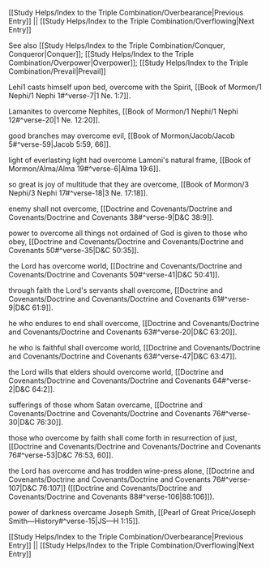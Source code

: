 [[Study Helps/Index to the Triple Combination/Overbearance|Previous Entry]]  ||  [[Study Helps/Index to the Triple Combination/Overflowing|Next Entry]]

 See also [[Study Helps/Index to the Triple Combination/Conquer, Conqueror|Conquer]]; [[Study Helps/Index to the Triple Combination/Overpower|Overpower]]; [[Study Helps/Index to the Triple Combination/Prevail|Prevail]]

 Lehi1 casts himself upon bed, overcome with the Spirit, [[Book of Mormon/1 Nephi/1 Nephi 1#^verse-7|1 Ne. 1:7]].

 Lamanites to overcome Nephites, [[Book of Mormon/1 Nephi/1 Nephi 12#^verse-20|1 Ne. 12:20]].

 good branches may overcome evil, [[Book of Mormon/Jacob/Jacob 5#^verse-59|Jacob 5:59, 66]].

 light of everlasting light had overcome Lamoni's natural frame, [[Book of Mormon/Alma/Alma 19#^verse-6|Alma 19:6]].

 so great is joy of multitude that they are overcome, [[Book of Mormon/3 Nephi/3 Nephi 17#^verse-18|3 Ne. 17:18]].

 enemy shall not overcome, [[Doctrine and Covenants/Doctrine and Covenants/Doctrine and Covenants 38#^verse-9|D&C 38:9]].

 power to overcome all things not ordained of God is given to those who obey, [[Doctrine and Covenants/Doctrine and Covenants/Doctrine and Covenants 50#^verse-35|D&C 50:35]].

 the Lord has overcome world, [[Doctrine and Covenants/Doctrine and Covenants/Doctrine and Covenants 50#^verse-41|D&C 50:41]].

 through faith the Lord's servants shall overcome, [[Doctrine and Covenants/Doctrine and Covenants/Doctrine and Covenants 61#^verse-9|D&C 61:9]].

 he who endures to end shall overcome, [[Doctrine and Covenants/Doctrine and Covenants/Doctrine and Covenants 63#^verse-20|D&C 63:20]].

 he who is faithful shall overcome world, [[Doctrine and Covenants/Doctrine and Covenants/Doctrine and Covenants 63#^verse-47|D&C 63:47]].

 the Lord wills that elders should overcome world, [[Doctrine and Covenants/Doctrine and Covenants/Doctrine and Covenants 64#^verse-2|D&C 64:2]].

 sufferings of those whom Satan overcame, [[Doctrine and Covenants/Doctrine and Covenants/Doctrine and Covenants 76#^verse-30|D&C 76:30]].

 those who overcome by faith shall come forth in resurrection of just, [[Doctrine and Covenants/Doctrine and Covenants/Doctrine and Covenants 76#^verse-53|D&C 76:53, 60]].

 the Lord has overcome and has trodden wine-press alone, [[Doctrine and Covenants/Doctrine and Covenants/Doctrine and Covenants 76#^verse-107|D&C 76:107]] ([[Doctrine and Covenants/Doctrine and Covenants/Doctrine and Covenants 88#^verse-106|88:106]]).

 power of darkness overcame Joseph Smith, [[Pearl of Great Price/Joseph Smith—History#^verse-15|JS—H 1:15]].

[[Study Helps/Index to the Triple Combination/Overbearance|Previous Entry]]  ||  [[Study Helps/Index to the Triple Combination/Overflowing|Next Entry]]